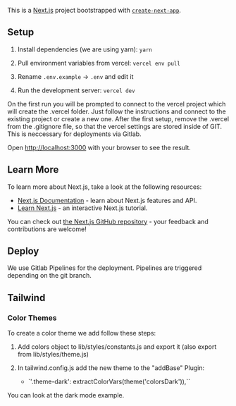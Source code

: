 This is a [Next.js](https://nextjs.org/) project bootstrapped with [`create-next-app`](https://github.com/vercel/next.js/tree/canary/packages/create-next-app).

## Setup

1. Install dependencies (we are using yarn): `yarn`

2. Pull environment variables from vercel: `vercel env pull`

3. Rename `.env.example` -> `.env` and edit it

4. Run the development server: `vercel dev`

On the first run you will be prompted to connect to the vercel project which will create the .vercel folder. Just follow the instructions and connect to the existing project or create a new one.
After the first setup, remove the .vercel from the .gitignore file, so that the vercel settings are stored inside of GIT. This is neccessary for deployments via Gitlab.

Open [http://localhost:3000](http://localhost:3000) with your browser to see the result.

## Learn More

To learn more about Next.js, take a look at the following resources:

-   [Next.js Documentation](https://nextjs.org/docs) - learn about Next.js features and API.
-   [Learn Next.js](https://nextjs.org/learn) - an interactive Next.js tutorial.

You can check out [the Next.js GitHub repository](https://github.com/vercel/next.js/) - your feedback and contributions are welcome!

## Deploy

We use Gitlab Pipelines for the deployment. Pipelines are triggered depending on the git branch.

## Tailwind

### Color Themes

To create a color theme we add follow these steps:

1. Add colors object to lib/styles/constants.js and export it (also export from lib/styles/theme.js)
2. In tailwind.config.js add the new theme to the "addBase" Plugin:

    - `'.theme-dark': extractColorVars(theme('colorsDark')),``

You can look at the dark mode example.
